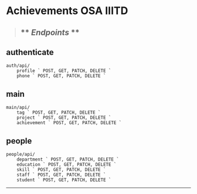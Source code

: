 # Achievements OSA IIITD

> ## ** *Endpoints* **

## authenticate
    auth/api/
        profile ` POST, GET, PATCH, DELETE `
        phone ` POST, GET, PATCH, DELETE `

## main
    main/api/
        tag ` POST, GET, PATCH, DELETE `
        project ` POST, GET, PATCH, DELETE `
        achievement ` POST, GET, PATCH, DELETE `

## people
    people/api/
        department ` POST, GET, PATCH, DELETE `
        education ` POST, GET, PATCH, DELETE `
        skill ` POST, GET, PATCH, DELETE `
        staff ` POST, GET, PATCH, DELETE `
        student ` POST, GET, PATCH, DELETE `

<hr>